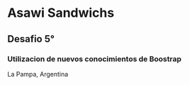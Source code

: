 # Asawi Sandwichs

## Desafio 5°

### Utilizacion de nuevos conocimientos de Boostrap

La Pampa, Argentina